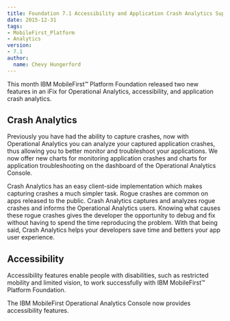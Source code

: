 ```yaml
---
title: Foundation 7.1 Accessibility and Application Crash Analytics Support is now available
date: 2015-12-31
tags:
- MobileFirst_Platform
- Analytics
version:
- 7.1
author:
  name: Chevy Hungerford
---
```

This month IBM MobileFirst™ Platform Foundation released two new features in an iFix for Operational Analytics, accessibility, and application crash analytics.


## Crash Analytics
Previously you have had the ability to capture crashes, now with Operational Analytics you can analyze your captured application crashes, thus allowing you to better monitor and troubleshoot your applications. We now offer new charts for monitoring application crashes and charts for application troubleshooting on the dashboard of the Operational Analytics Console.

Crash Analytics has an easy client-side implementation which makes capturing crashes a much simpler task. Rogue crashes are common on apps released to the public. Crash Analytics captures and analyzes rogue crashes and informs the Operational Analytics users. Knowing what causes these rogue crashes gives the developer the opportunity to debug and fix without having to spend the time reproducing the problem. With that being said, Crash Analytics helps your developers save time and betters your app user experience.

## Accessibility
Accessibility features enable people with disabilities, such as restricted mobility and limited vision, to work successfully with IBM MobileFirst™ Platform Foundation.

The IBM MobileFirst Operational Analytics Console now provides accessibility features.